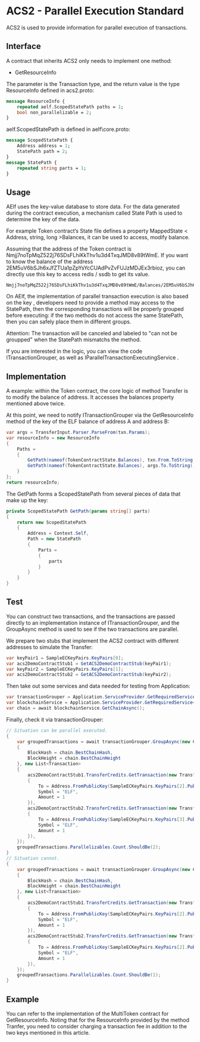 # ACS2 - Parallel Execution Standard

ACS2 is used to provide information for parallel execution of transactions.

## Interface

A contract that inherits ACS2 only needs to implement one method:

* GetResourceInfo

The parameter is the Transaction type, and the return value is the type ResourceInfo defined in acs2.proto:

```proto
message ResourceInfo {
    repeated aelf.ScopedStatePath paths = 1;
    bool non_parallelizable = 2;
}
```

aelf.ScopedStatePath is defined in aelf\core.proto:

```proto
message ScopedStatePath {
    Address address = 1;
    StatePath path = 2;
}
message StatePath {
    repeated string parts = 1;
}
```

## Usage

AElf uses the key-value database to store data. For the data generated during the contract execution, a mechanism called State Path is used to determine the key of the data.

For example Token contract‘s State file defines a property MappedState < Address, string, long >Balances, it can be used to access, modify balance.

Assuming that the address of the Token contract is Nmjj7noTpMqZ522j76SDsFLhiKkThv1u3d4TxqJMD8v89tWmE. If you want to know the balance of the address 2EM5uV6bSJh6xJfZTUa1pZpYsYcCUAdPvZvFUJzMDJEx3rbioz, you can directly use this key to access redis / ssdb to get its value.

``` text
Nmjj7noTpMqZ522j76SDsFLhiKkThv1u3d4TxqJMD8v89tWmE/Balances/2EM5uV6bSJh6xJfZTUa1pZpYsYcCUAdPvZvFUJzMDJEx3rbioz/ELF
```

On AElf, the implementation of parallel transaction execution is also based on the key , developers need to provide a method may access to the StatePath, then the corresponding transactions will be properly grouped before executing: if the two methods do not access the same StatePath, then you can safely place them in different groups.

Attention: The transaction will be canceled and labeled to "can not be groupped" when the StatePath mismatchs the method.

If you are interested in the logic, you can view the code ITransactionGrouper, as well as IParallelTransactionExecutingService .

## Implementation

A example: within the Token contract, the core logic of method Transfer is to modify the balance of address. It accesses the balances property mentioned above twice.

At this point, we need to notify ITransactionGrouper via the GetResourceInfo method of the key of the ELF balance of address A and address B:

```c#
var args = TransferInput.Parser.ParseFrom(txn.Params);
var resourceInfo = new ResourceInfo
{
    Paths =
    {
        GetPath(nameof(TokenContractState.Balances), txn.From.ToString(), args.Symbol),
        GetPath(nameof(TokenContractState.Balances), args.To.ToString(), args.Symbol),
    }
};
return resourceInfo;
```

The GetPath forms a ScopedStatePath from several pieces of data that make up the key:

```c#
private ScopedStatePath GetPath(params string[] parts)
{
    return new ScopedStatePath
    {
        Address = Context.Self,
        Path = new StatePath
        {
            Parts =
            {
                parts
            }
        }
    }
}
```

## Test

You can construct two transactions, and the transactions are passed directly to an implementation instance of ITransactionGrouper, and the GroupAsync method is used to see if the two transactions are parallel.

We prepare two stubs that implement the ACS2 contract with different addresses to simulate the Transfer:

```c#
var keyPair1 = SampleECKeyPairs.KeyPairs[0];
var acs2DemoContractStub1 = GetACS2DemoContractStub(keyPair1);
var keyPair2 = SampleECKeyPairs.KeyPairs[1];
var acs2DemoContractStub2 = GetACS2DemoContractStub(keyPair2);
```

Then take out some services and data needed for testing from Application:

```c#
var transactionGrouper = Application.ServiceProvider.GetRequiredService<ITransactionGrouper>();
var blockchainService = Application.ServiceProvider.GetRequiredService<IBlockchainService>();
var chain = await blockchainService.GetChainAsync();
```

Finally, check it via transactionGrouper:

```c#
// Situation can be parallel executed.
{
    var groupedTransactions = await transactionGrouper.GroupAsync(new ChainContext
    {
        BlockHash = chain.BestChainHash,
        BlockHeight = chain.BestChainHeight
    }, new List<Transaction>
    {
        acs2DemoContractStub1.TransferCredits.GetTransaction(new TransferCreditsInput
        {
            To = Address.FromPublicKey(SampleECKeyPairs.KeyPairs[2].PublicKey),
            Symbol = "ELF",
            Amount = 1
        }),
        acs2DemoContractStub2.TransferCredits.GetTransaction(new TransferCreditsInput
        {
            To = Address.FromPublicKey(SampleECKeyPairs.KeyPairs[3].PublicKey),
            Symbol = "ELF",
            Amount = 1
        }),
    });
    groupedTransactions.Parallelizables.Count.ShouldBe(2);
}
// Situation cannot.
{
    var groupedTransactions = await transactionGrouper.GroupAsync(new ChainContext
    {
        BlockHash = chain.BestChainHash,
        BlockHeight = chain.BestChainHeight
    }, new List<Transaction>
    {
        acs2DemoContractStub1.TransferCredits.GetTransaction(new TransferCreditsInput
        {
            To = Address.FromPublicKey(SampleECKeyPairs.KeyPairs[2].PublicKey),
            Symbol = "ELF",
            Amount = 1
        }),
        acs2DemoContractStub2.TransferCredits.GetTransaction(new TransferCreditsInput
        {
            To = Address.FromPublicKey(SampleECKeyPairs.KeyPairs[2].PublicKey),
            Symbol = "ELF",
            Amount = 1
        }),
    });
    groupedTransactions.Parallelizables.Count.ShouldBe(1);
}
```

## Example

You can refer to the implementation of the MultiToken contract for GetResourceInfo. Noting that for the ResourceInfo provided by the method Tranfer, you need to consider charging a transaction fee in addition to the two keys mentioned in this article.
